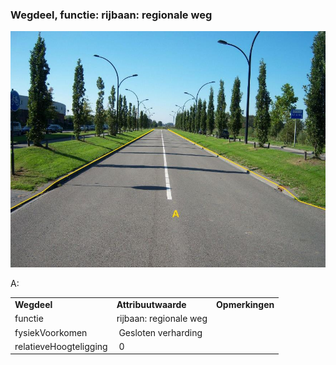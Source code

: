 ### Wegdeel, functie: rijbaan: regionale weg

![](media/cda039172e9b0a8384605946ee22c3e94f0a26a6.jpg)

A:

|                        |                        |                 |
|------------------------|------------------------|-----------------|
| **Wegdeel**            | **Attribuutwaarde**    | **Opmerkingen** |
| functie                | rijbaan: regionale weg |                 |
| fysiekVoorkomen        |  Gesloten verharding   |                 |
| relatieveHoogteligging |  0                     |                 |
